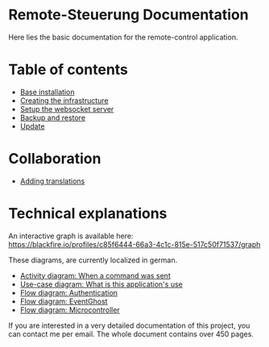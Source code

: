 Remote-Steuerung Documentation
==============================

Here lies the basic documentation for the remote-control application.


# Table of contents

- [Base installation](install.md)
- [Creating the infrastructure](infrastructure.md)
- [Setup the websocket server](websocket.md)
- [Backup and restore](backup.md)
- [Update](update.md)


# Collaboration

- [Adding translations](translation.md)


# Technical explanations

An interactive graph is available here: https://blackfire.io/profiles/c85f6444-66a3-4c1c-815e-517c50f71537/graph

These diagrams, are currently localized in german.
- [Activity diagram: When a command was sent](/uml/activity%20-%20command.png)
- [Use-case diagram: What is this application's use](/uml/application%20-%20use%20case.png)
- [Flow diagram: Authentication](/uml/communication%20-%20authentication.png)
- [Flow diagram: EventGhost](/uml/communication%20-%20eventghost.png)
- [Flow diagram: Microcontroller](/uml/communication%20-%20zulu.png)

If you are interested in a very detailed documentation of this project, you can contact me per email. The whole document contains over 450 pages.
